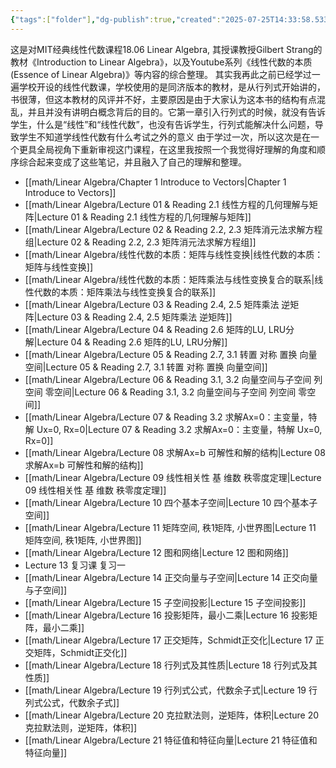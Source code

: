 ```yaml
---
{"tags":["folder"],"dg-publish":true,"created":"2025-07-25T14:33:58.533+08:00","updated":"2025-10-02T12:46","permalink":"/math/Linear Algebra/Linear Algebra/","dgPassFrontmatter":true,"noteIcon":""}
---
```


这是对MIT经典线性代数课程18.06 Linear Algebra, 其授课教授Gilbert Strang的教材《Introduction to Linear Algebra》，以及Youtube系列《线性代数的本质(Essence of Linear Algebra)》等内容的综合整理。
其实我再此之前已经学过一遍学校开设的线性代数课，学校使用的是同济版本的教材，是从行列式开始讲的，书很薄，但这本教材的风评并不好，主要原因是由于大家认为这本书的结构有点混乱，并且并没有讲明白概念背后的目的。它第一章引入行列式的时候，就没有告诉学生，什么是“线性”和“线性代数”，也没有告诉学生，行列式能解决什么问题，导致学生不知道学线性代数有什么考试之外的意义
由于学过一次，所以这次是在一个更具全局视角下重新审视这门课程，在这里我按照一个我觉得好理解的角度和顺序综合起来变成了这些笔记，并且融入了自己的理解和整理。
- [[math/Linear Algebra/Chapter 1 Introduce to Vectors\|Chapter 1 Introduce to Vectors]]
- [[math/Linear Algebra/Lecture 01 & Reading 2.1 线性方程的几何理解与矩阵\|Lecture 01 & Reading 2.1 线性方程的几何理解与矩阵]]
- [[math/Linear Algebra/Lecture 02 & Reading 2.2, 2.3 矩阵消元法求解方程组\|Lecture 02 & Reading 2.2, 2.3 矩阵消元法求解方程组]]
- [[math/Linear Algebra/线性代数的本质：矩阵与线性变换\|线性代数的本质：矩阵与线性变换]]
- [[math/Linear Algebra/线性代数的本质：矩阵乘法与线性变换复合的联系\|线性代数的本质：矩阵乘法与线性变换复合的联系]]
- [[math/Linear Algebra/Lecture 03 & Reading 2.4, 2.5 矩阵乘法 逆矩阵\|Lecture 03 & Reading 2.4, 2.5 矩阵乘法 逆矩阵]]
- [[math/Linear Algebra/Lecture 04 & Reading 2.6 矩阵的LU, LRU分解\|Lecture 04 & Reading 2.6 矩阵的LU, LRU分解]]
- [[math/Linear Algebra/Lecture 05 & Reading 2.7, 3.1 转置 对称 置换 向量空间\|Lecture 05 & Reading 2.7, 3.1 转置 对称 置换 向量空间]]
- [[math/Linear Algebra/Lecture 06 & Reading 3.1, 3.2 向量空间与子空间 列空间 零空间\|Lecture 06 & Reading 3.1, 3.2 向量空间与子空间 列空间 零空间]]
- [[math/Linear Algebra/Lecture 07 & Reading 3.2 求解Ax=0：主变量，特解 Ux=0, Rx=0\|Lecture 07 & Reading 3.2 求解Ax=0：主变量，特解 Ux=0, Rx=0]]
- [[math/Linear Algebra/Lecture 08 求解Ax=b 可解性和解的结构\|Lecture 08 求解Ax=b 可解性和解的结构]]
- [[math/Linear Algebra/Lecture 09 线性相关性 基 维数 秩零度定理\|Lecture 09 线性相关性 基 维数 秩零度定理]]
- [[math/Linear Algebra/Lecture 10 四个基本子空间\|Lecture 10 四个基本子空间]]
- [[math/Linear Algebra/Lecture 11 矩阵空间, 秩1矩阵, 小世界图\|Lecture 11 矩阵空间, 秩1矩阵, 小世界图]]
- [[math/Linear Algebra/Lecture 12 图和网络\|Lecture 12 图和网络]]
- Lecture 13 复习课 复习一
- [[math/Linear Algebra/Lecture 14 正交向量与子空间\|Lecture 14 正交向量与子空间]]
- [[math/Linear Algebra/Lecture 15 子空间投影\|Lecture 15 子空间投影]]
- [[math/Linear Algebra/Lecture 16 投影矩阵，最小二乘\|Lecture 16 投影矩阵，最小二乘]]
- [[math/Linear Algebra/Lecture 17 正交矩阵，Schmidt正交化\|Lecture 17 正交矩阵，Schmidt正交化]]
- [[math/Linear Algebra/Lecture 18 行列式及其性质\|Lecture 18 行列式及其性质]]
- [[math/Linear Algebra/Lecture 19 行列式公式，代数余子式\|Lecture 19 行列式公式，代数余子式]]
- [[math/Linear Algebra/Lecture 20 克拉默法则，逆矩阵，体积\|Lecture 20 克拉默法则，逆矩阵，体积]]
- [[math/Linear Algebra/Lecture 21 特征值和特征向量\|Lecture 21 特征值和特征向量]]